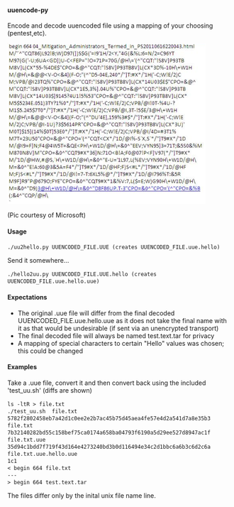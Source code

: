 #### uuencode-py
Encode and decode uuencoded file using a mapping of your choosing (pentest,etc).

![uuencode](uu.png)

(Pic courtesy of Microsoft)


#### Usage
```
./uu2hello.py UUENCODED_FILE.UUE (creates UUENCODED_FILE.uue.hello)
```

Send it somewhere...

```
./hello2uu.py UUENCODED_FILE.UUE.hello (creates UUENCODED_FILE.uue.hello.uue)
```
#### Expectations
- The original .uue file will differ from the final decoded UUENCODED_FILE.uue.hello.uue as it does not take the final name with it as that would be undesirable (if sent via an unencrypted transport)
- The final decoded file will always be named test.text.tar for privacy
- A mapping of special characters to certain "Hello" values was chosen; this could be changed


#### Examples
Take a .uue file, convert it and then convert back using the included 'test_uu.sh' (diffs are shown)

```
ls -ltR > file.txt
./test_uu.sh  file.txt 
5782f2802458eb7a42d1c0ee2e2b7ac45b75d45aea4fe57e4d2a541d7a8e35b3  file.txt
7b32140282bd55c158bef75ca0174a658ba04793f6190a5d29ee527d8947ac1f  file.txt.uue
35d94c1bdd7f719f43d164e4273240bd3b0d116494e34c2d1bbc6a6b3c6d2c6a  file.txt.uue.hello.uue
1c1
< begin 664 file.txt
---
> begin 664 test.text.tar

```
The files differ only by the inital unix file name line.
